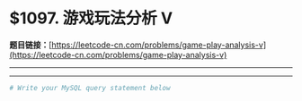 # $1097. 游戏玩法分析 V

**题目链接：**[https://leetcode-cn.com/problems/game-play-analysis-v](https://leetcode-cn.com/problems/game-play-analysis-v)

---

<Cards card="leetcode_1097_game-play-analysis-v"></Cards>

---

```sh
# Write your MySQL query statement below
```